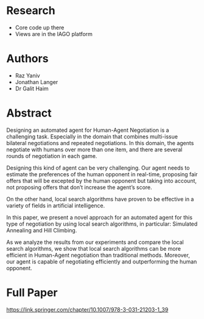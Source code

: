 # Research
- Core code up there 
- Views are in the IAGO platform 
# Authors 
- Raz Yaniv
- Jonathan Langer
- Dr Galit Haim 
# Abstract
Designing an automated agent for Human-Agent Negotiation is a challenging task. Especially in the domain that combines multi-issue bilateral negotiations and repeated negotiations. In this domain, the agents negotiate with humans over more than one item, and there are several rounds of negotiation in each game.

Designing this kind of agent can be very challenging. Our agent needs to estimate the preferences of the human opponent in real-time, proposing fair offers that will be excepted by the human opponent but taking into account, not proposing offers that don’t increase the agent’s score.

On the other hand, local search algorithms have proven to be effective in a variety of fields in artificial intelligence.

In this paper, we present a novel approach for an automated agent for this type of negotiation by using local search algorithms, in particular: Simulated Annealing and Hill Climbing.

As we analyze the results from our experiments and compare the local search algorithms, we show that local search algorithms can be more efficient in Human-Agent negotiation than traditional methods. Moreover, our agent is capable of negotiating efficiently and outperforming the human opponent.
# Full Paper
https://link.springer.com/chapter/10.1007/978-3-031-21203-1_39
